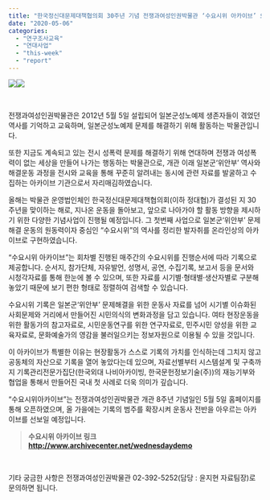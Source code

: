 ```yaml
---
title: "한국정신대문제대책협의회 30주년 기념 전쟁과여성인권박물관 ‘수요시위 아카이브’ 오픈"
date: "2020-05-06"
categories: 
  - "연구조사교육"
  - "연대사업"
  - "this-week"
  - "report"
---
```


![](https://r2.womenandwar.net/2020/05/95859019_1313449938860944_1205409209009569792_o.jpg)![](https://r2.womenandwar.net/2020/05/96347411_1313450112194260_6775768632694669312_o.jpg)

 

전쟁과여성인권박물관은 2012년 5월 5일 설립되어 일본군성노예제 생존자들이 겪었던 역사를 기억하고 교육하며, 일본군성노예제 문제를 해결하기 위해 활동하는 박물관입니다.

또한 지금도 계속되고 있는 전시 성폭력 문제를 해결하기 위해 연대하며 전쟁과 여성폭력이 없는 세상을 만들어 나가는 행동하는 박물관으로, 개관 이래 일본군‘위안부’ 역사와 해결운동 과정을 전시와 교육을 통해 꾸준히 알려내는 동시에 관련 자료를 발굴하고 수집하는 아카이브 기관으로서 자리매김하였습니다.

올해는 박물관 운영법인체인 한국정신대문제대책협의회(이하 정대협)가 결성된 지 30주년을 맞이하는 해로, 지나온 운동을 돌아보고, 앞으로 나아가야 할 활동 방향을 제시하기 위한 다양한 기념사업이 진행될 예정입니다. 그 첫번째 사업으로 일본군‘위안부’ 문제해결 운동의 원동력이자 중심인 “수요시위”의 역사를 정리한 발자취를 온라인상의 아카이브로 구현하였습니다.

“수요시위 아카이브”는 회차별 진행된 매주간의 수요시위를 진행순서에 따라 기록으로 제공합니다. 순서지, 참가단체, 자유발언, 성명서, 공연, 수집기록, 보고서 등을 문서와 시청각자료를 통해 한눈에 볼 수 있으며, 또한 자료를 시기별·형태별·생산자별로 구분해 놓았기 때문에 보기 편한 형태로 정렬하여 검색할 수 있습니다.

수요시위 기록은 일본군‘위안부’ 문제해결을 위한 운동사 자료를 넘어 시기별 이슈화된 사회문제와 거리에서 만들어진 시민의식의 변화과정을 담고 있습니다. 여타 현장운동을 위한 활동가의 참고자료로, 시민운동연구를 위한 연구자료로, 민주시민 양성을 위한 교육자료로, 문화예술가의 영감을 불러일으키는 정보자원으로 이용될 수 있을 것입니다.

이 아카이브가 특별한 이유는 현장활동가 스스로 기록의 가치를 인식하는데 그치지 않고 공동체의 자산으로 기록을 열어 놓았다는데 있으며, 자료선별부터 시스템설계 및 구축까지 기록관리전문가집단(한국외대 나비아카이빙, 한국문헌정보기술(주))의 재능기부와 협업을 통해서 만들어진 국내 첫 사례로 더욱 의미가 깊습니다.

“수요시위아카이브”는 전쟁과여성인권박물관 개관 8주년 기념일인 5월 5일 홈페이지를 통해 오픈하였으며, 올 가을에는 기록의 범주를 확장시켜 운동사 전반을 아우르는 아카이브를 선보일 예정입니다.

> **수요시위 아카이브 링크  http://www.archivecenter.net/wednesdaydemo**

 

기타 궁금한 사항은 전쟁과여성인권박물관 02-392-5252(담당 : 윤지현 자료팀장)로 문의하면 됩니다.

